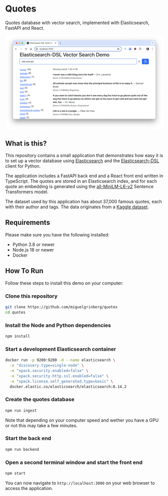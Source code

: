 # Quotes
Quotes database with vector search, implemented with Elasticsearch, FastAPI and
React.

![Quotes app screenshot](screenshot.png)

## What is this?

This repository contains a small application that demonstrates how easy it is
to set up a vector database using [Elasticsearch](https://www.elastic.co/elasticsearch)
and the [Elasticsearch-DSL](https://elasticsearch-dsl.readthedocs.io/) client
for Python.

The application includes a FastAPI back end and a React front end written in
TypeScript. The quotes are stored in an Elasticsearch index, and for each quote
an embedding is generated using the
[all-MiniLM-L6-v2](https://huggingface.co/sentence-transformers/all-MiniLM-L6-v2)
Sentence Transformers model.

The dataset used by this application has about 37,000 famous quotes, each with
their author and tags. The data originates from a
[Kaggle dataset](https://www.kaggle.com/datasets/akmittal/quotes-dataset).

## Requirements

Please make sure you have the following installed:

- Python 3.8 or newer
- Node.js 18 or newer
- Docker

## How To Run

Follow these steps to install this demo on your computer:

### Clone this repository

```bash
git clone https://github.com/miguelgrinberg/quotes
cd quotes
```

### Install the Node and Python dependencies

```bash
npm install
```

### Start a development Elasticsearch container

```bash
docker run -p 9200:9200 -d --name elasticsearch \
  -e "discovery.type=single-node" \
  -e "xpack.security.enabled=false" \
  -e "xpack.security.http.ssl.enabled=false" \
  -e "xpack.license.self_generated.type=basic" \
  docker.elastic.co/elasticsearch/elasticsearch:8.14.2
```

### Create the quotes database

```bash
npm run ingest
```

Note that depending on your computer speed and wether you have a GPU or not this
may take a few minutes.

### Start the back end

```bash
npm run backend
```

### Open a second terminal window and start the front end

```bash
npm start
```

You can now navigate to `http://localhost:3000` on your web browser to access
the application.
